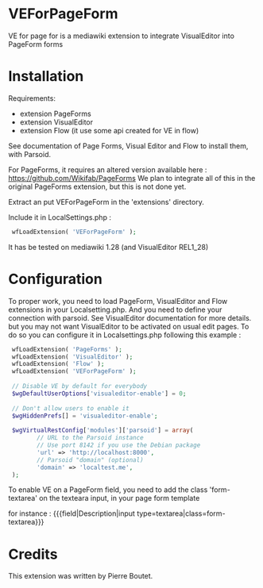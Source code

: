 # VEForPageForm

VE for page for is a mediawiki extension to integrate VisualEditor into PageForm forms

# Installation

Requirements: 
- extension PageForms
- extension VisualEditor
- extension Flow (it use some api created for VE in flow)

See documentation of Page Forms, Visual Editor and Flow to install them, with Parsoid.

For PageForms, it requires an altered version available here : https://github.com/Wikifab/PageForms
We plan to integrate all of this in the original PageForms extension, but this is not done yet.

Extract an put VEForPageForm  in the 'extensions' directory.

Include it in LocalSettings.php :
```php
 wfLoadExtension( 'VEForPageForm' );
 ```

It has be tested on mediawiki 1.28 (and VisualEditor REL1_28)

# Configuration

To proper work, you need to load PageForm, VisualEditor and Flow extensions in your Localsetting.php. And you need to define your connection with parsoid. See VisualEditor documentation for more details. but you may not want VisualEditor to be activated on usual edit pages. To do so you can configure it in Localsettings.php following this example :

```php
 wfLoadExtension( 'PageForms' );
 wfLoadExtension( 'VisualEditor' );
 wfLoadExtension( 'Flow' );
 wfLoadExtension( 'VEForPageForm' );
 
 // Disable VE by default for everybody
 $wgDefaultUserOptions['visualeditor-enable'] = 0;
 
 // Don't allow users to enable it
 $wgHiddenPrefs[] = 'visualeditor-enable';
 
 $wgVirtualRestConfig['modules']['parsoid'] = array(
 		// URL to the Parsoid instance
 		// Use port 8142 if you use the Debian package
 		'url' => 'http://localhost:8000',
 		// Parsoid "domain" (optional)
 		'domain' => 'localtest.me',
 );
```

To enable VE on a PageForm field, you need to add the class 'form-textarea' on the texteara input, in your page form template

for instance : 
  {{{field|Description|input type=textarea|class=form-textarea}}}

# Credits

This extension was written by Pierre Boutet.
